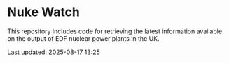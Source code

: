 # Nuke Watch

This repository includes code for retrieving the latest information available on the output of EDF nuclear power plants in the UK.

Last updated: 2025-08-17 13:25